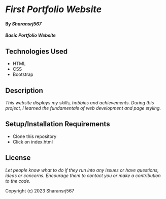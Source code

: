 # _First Portfolio Website_

#### By _**Sharansrj567**_

#### _Basic Portfolio Website_

## Technologies Used

* HTML
* CSS
* Bootstrap

## Description

_This website displays my skills, hobbies and achievements. During this project, I learned the fundamentals of web development and page styling._

## Setup/Installation Requirements

* Clone this repository
* Click on index.html

## License

_Let people know what to do if they run into any issues or have questions, ideas or concerns.  Encourage them to contact you or make a contribution to the code._

Copyright (c) 2023 Sharansrj567
